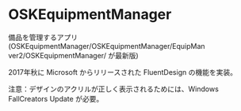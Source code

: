 # OSKEquipmentManager
備品を管理するアプリ
(OSKEquipmentManager/OSKEquipmentManager/EquipMan ver2/OSKEquipmentManager/ が最新版)

2017年秋に Microsoft からリリースされた FluentDesign の機能を実装。

注意：デザインのアクリルが正しく表示されるためには、Windows FallCreators Update が必要。
